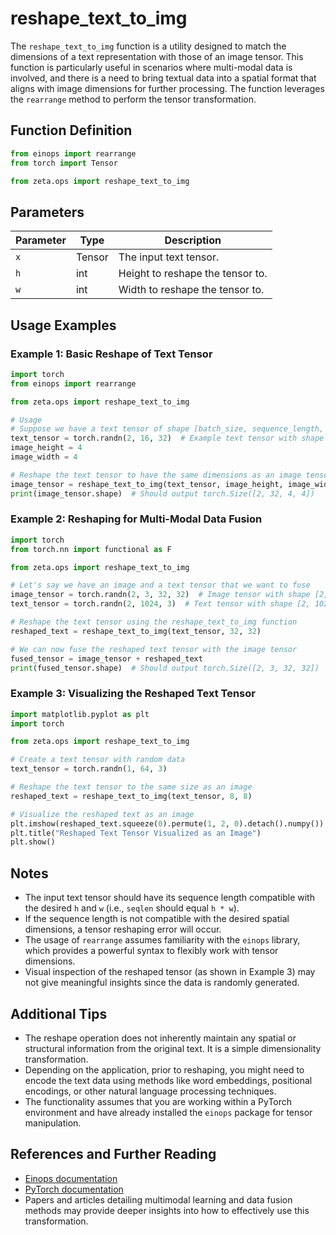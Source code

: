 # reshape_text_to_img

The `reshape_text_to_img` function is a utility designed to match the dimensions of a text representation with those of an image tensor. This function is particularly useful in scenarios where multi-modal data is involved, and there is a need to bring textual data into a spatial format that aligns with image dimensions for further processing. The function leverages the `rearrange` method to perform the tensor transformation.

## Function Definition

```python
from einops import rearrange
from torch import Tensor

from zeta.ops import reshape_text_to_img
```

## Parameters

| Parameter | Type   | Description                       |
|-----------|--------|-----------------------------------|
| `x`       | Tensor | The input text tensor.            |
| `h`       | int    | Height to reshape the tensor to.  |
| `w`       | int    | Width to reshape the tensor to.   |

## Usage Examples

### Example 1: Basic Reshape of Text Tensor

```python
import torch
from einops import rearrange

from zeta.ops import reshape_text_to_img

# Usage
# Suppose we have a text tensor of shape [batch_size, sequence_length, features]
text_tensor = torch.randn(2, 16, 32)  # Example text tensor with shape [2, 16, 32]
image_height = 4
image_width = 4

# Reshape the text tensor to have the same dimensions as an image tensor
image_tensor = reshape_text_to_img(text_tensor, image_height, image_width)
print(image_tensor.shape)  # Should output torch.Size([2, 32, 4, 4])
```

### Example 2: Reshaping for Multi-Modal Data Fusion

```python
import torch
from torch.nn import functional as F

from zeta.ops import reshape_text_to_img

# Let's say we have an image and a text tensor that we want to fuse
image_tensor = torch.randn(2, 3, 32, 32)  # Image tensor with shape [2, 3, 32, 32]
text_tensor = torch.randn(2, 1024, 3)  # Text tensor with shape [2, 1024, 3]

# Reshape the text tensor using the reshape_text_to_img function
reshaped_text = reshape_text_to_img(text_tensor, 32, 32)

# We can now fuse the reshaped text tensor with the image tensor
fused_tensor = image_tensor + reshaped_text
print(fused_tensor.shape)  # Should output torch.Size([2, 3, 32, 32])
```

### Example 3: Visualizing the Reshaped Text Tensor

```python
import matplotlib.pyplot as plt
import torch

from zeta.ops import reshape_text_to_img

# Create a text tensor with random data
text_tensor = torch.randn(1, 64, 3)

# Reshape the text tensor to the same size as an image
reshaped_text = reshape_text_to_img(text_tensor, 8, 8)

# Visualize the reshaped text as an image
plt.imshow(reshaped_text.squeeze(0).permute(1, 2, 0).detach().numpy())
plt.title("Reshaped Text Tensor Visualized as an Image")
plt.show()
```

## Notes

- The input text tensor should have its sequence length compatible with the desired `h` and `w` (i.e., `seqlen` should equal `h * w`).
- If the sequence length is not compatible with the desired spatial dimensions, a tensor reshaping error will occur.
- The usage of `rearrange` assumes familiarity with the `einops` library, which provides a powerful syntax to flexibly work with tensor dimensions.
- Visual inspection of the reshaped tensor (as shown in Example 3) may not give meaningful insights since the data is randomly generated.

## Additional Tips

- The reshape operation does not inherently maintain any spatial or structural information from the original text. It is a simple dimensionality transformation.
- Depending on the application, prior to reshaping, you might need to encode the text data using methods like word embeddings, positional encodings, or other natural language processing techniques.
- The functionality assumes that you are working within a PyTorch environment and have already installed the `einops` package for tensor manipulation.

## References and Further Reading

- [Einops documentation](https://einops.rocks/)
- [PyTorch documentation](https://pytorch.org/docs/stable/index.html)
- Papers and articles detailing multimodal learning and data fusion methods may provide deeper insights into how to effectively use this transformation.
